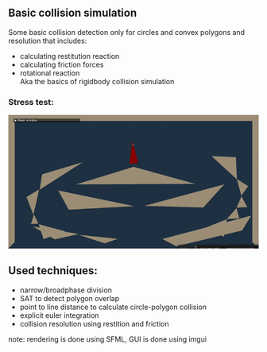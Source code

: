 ## Basic collision simulation
Some basic collision detection only for circles and convex polygons and resolution that includes:
 * calculating  restitution reaction
 * calculating friction forces
 * rotational reaction  
Aka the basics of rigidbody collision simulation
### Stress test:
![demo](https://github.com/Epim3dium/collision_simulation/blob/e703438d135e941541d9ebad12b01cad296916f6/assets/flowing.gif)
## Used techniques:
 * narrow/broadphase division
 * SAT to detect polygon overlap
 * point to line distance to calculate circle-polygon collision
 * explicit euler integration
 * collision resolution using restition and friction

note: rendering is done using SFML, GUI is done using imgui
